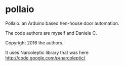 # pollaio
Pollaio: an Arduino based hen-house door automation.

The code authors are myself and Daniele C.

Copyright 2016 the authors.

It uses Narcoleptic library that was here http://code.google.com/p/narcoleptic/
